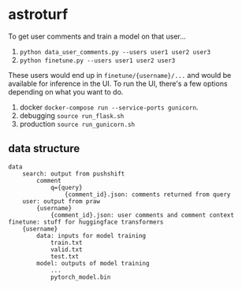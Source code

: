 # astroturf
To get user comments and train a model on that user...
1. `python data_user_comments.py --users user1 user2 user3`
2. `python finetune.py --users user1 user2 user3`

These users would end up in `finetune/{username}/...` and would be available for inference in the UI.
To run the UI, there's a few options depending on what you want to do.
1. docker `docker-compose run --service-ports gunicorn`.
2. debugging `source run_flask.sh`
3. production `source run_gunicorn.sh`

## data structure
```
data
    search: output from pushshift
        comment
            q={query}
                {comment_id}.json: comments returned from query
    user: output from praw
        {username}
            {comment_id}.json: user comments and comment context
finetune: stuff for huggingface transformers
    {username}
        data: inputs for model training
            train.txt
            valid.txt
            test.txt
        model: outputs of model training
            ...
            pytorch_model.bin
```